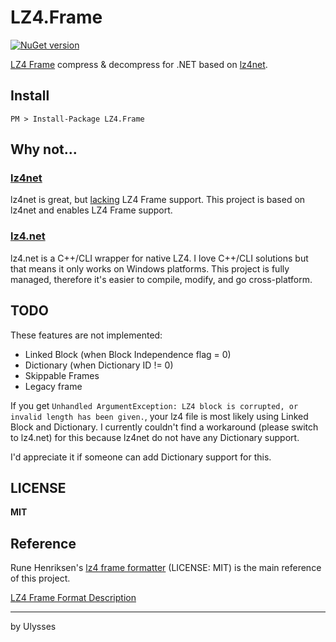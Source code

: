 # LZ4.Frame
[![NuGet version](https://badge.fury.io/nu/LZ4.Frame.svg)](https://badge.fury.io/nu/LZ4.Frame)

[LZ4 Frame](https://github.com/lz4/lz4/blob/dev/doc/lz4_Frame_format.md) compress & decompress for .NET based on [lz4net](https://github.com/MiloszKrajewski/lz4net).

## Install
`PM > Install-Package LZ4.Frame`

## Why not...

### [lz4net](https://github.com/MiloszKrajewski/lz4net)
lz4net is great, but [lacking](https://github.com/MiloszKrajewski/lz4net#compatibility) LZ4 Frame support. This project is based on lz4net and enables LZ4 Frame support.

### [lz4.net](https://github.com/IonKiwi/lz4.net)
lz4.net is a C++/CLI wrapper for native LZ4. I love C++/CLI solutions but that means it only works on Windows platforms. This project is fully managed, therefore it's easier to compile, modify, and go cross-platform.

## TODO
These features are not implemented:

* Linked Block (when Block Independence flag = 0)
* Dictionary (when Dictionary ID != 0)
* Skippable Frames
* Legacy frame

If you get `Unhandled ArgumentException: LZ4 block is corrupted, or invalid length has been given.`, your lz4 file is most likely using Linked Block and Dictionary. I currently couldn't find a workaround (please switch to lz4.net) for this because lz4net do not have any Dictionary support.

I'd appreciate it if someone can add Dictionary support for this.

## LICENSE
**MIT**

## Reference
Rune Henriksen's [lz4 frame formatter](https://github.com/Pectojin/lz4_frame_formatter) (LICENSE: MIT) is the main reference of this project.

[LZ4 Frame Format Description](https://github.com/lz4/lz4/blob/dev/doc/lz4_Frame_format.md)

---
by Ulysses
